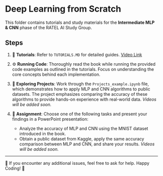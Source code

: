 # Deep Learning from Scratch

This folder contains tutorials and study materials for the **Intermediate MLP & CNN** phase of the RATEL AI Study Group. 

## Steps

1. 📝 **Tutorials**: Refer to `TUTORIALS.MD` for detailed guides. [Video Link](https://www.youtube.com/watch?v=fUaBF33OYZM )
   
2. ⚙️ **Running Code**: Thoroughly read the book while running the provided code examples as outlined in the tutorials. Focus on understanding the core concepts behind each implementation.  

3. 📂 **Exploring Projects**: Work through the `Projects_example.ipynb` file, which demonstrates how to apply MLP and CNN algorithms to public datasets. The project emphasizes comparing the accuracy of these algorithms to provide hands-on experience with real-world data. *Videos will be added soon.*

4. 🎯 **Assignment**: Choose one of the following tasks and present your findings in a PowerPoint presentation:
   - Analyze the accuracy of MLP and CNN using the MNIST dataset introduced in the book.
   - Obtain a public dataset from Kaggle, apply the same accuracy comparison between MLP and CNN, and share your results. *Videos will be added soon.*

---

📌 If you encounter any additional issues, feel free to ask for help. Happy Coding! 🚀
